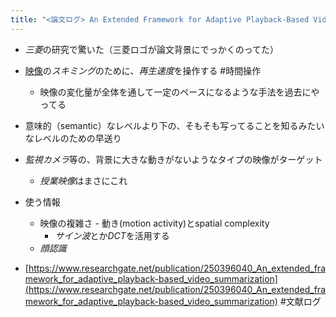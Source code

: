 ```yaml
---
title: "<論文ログ> An Extended Framework for Adaptive Playback-Based Video Summarization"
---
```


* *三菱*の研究で驚いた（三菱ロゴが論文背景にでっかくのってた）

* [映像](%E6%98%A0%E5%83%8F.md)の*スキミング*のために、*再生速度*を操作する #時間操作
  
  * 映像の変化量が全体を通して一定のペースになるような手法を過去にやってる
* 意味的（semantic）なレベルより下の、そもそも写ってることを知るみたいなレベルのための早送り

* *監視カメラ*等の、背景に大きな動きがないようなタイプの映像がターゲット
  
  * *授業映像*はまさにこれ
* 使う情報
  
  * 映像の複雑さ - 動き(motion activity)とspatial complexity
    * *サイン波*とか*DCT*を活用する
  * *顔認識*
* [https://www.researchgate.net/publication/250396040_An_extended_framework_for_adaptive_playback-based_video_summarization](https://www.researchgate.net/publication/250396040_An_extended_framework_for_adaptive_playback-based_video_summarization)
  \#文献ログ

